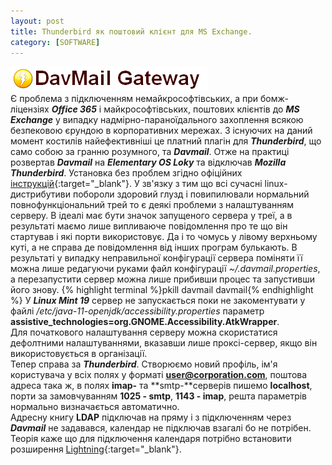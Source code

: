 ```yaml
---
layout: post
title: Thunderbird як поштовий клієнт для MS Exchange.
category: [SOFTWARE]
---
```

![davmail logo](/assets/media/davmail.png?style=head)  
Є проблема з підключенням немайкрософтівських, а при бомж-ліцензіях ***Office 365*** і майкрософтівських, поштових клієнтів до ***MS Exchange*** у випадку надмірно-параноїдального захоплення всякою безпековою єрундою в корпоративних мережах. З існуючих на даний момент костилів найефективніші це платний плагін для ***Thunderbird***, що само собою за гранню розумного, та ***Davmail***.<!--more-->
Отже на практиці розвертав ***Davmail*** на ***Elementary OS Loky*** та відключав ***Mozilla Thunderbird***.
Установка без проблем згідно офіційних [інструкцій](http://davmail.sourceforge.net/linuxsetup.html "install Davmail"){:target="_blank"}. У зв'язку з тим що всі сучасні linux-дистрибутиви побороли здоровий глузд і повипилювали нормальний повнофункціональний трей то є деякі проблеми з налаштуванням серверу. В ідеалі має бути значок запущеного сервера у треї, а в результаті маємо лише випливаюче повідомлення про те що він стартував і які порти використовує. Да і то чомусь у лівому верхньому куті, а не справа де повідомлення від інших програм булькають. В результаті у випадку неправильної конфігурації сервера поміняти її можна лише редагуючи руками файл конфігурації *~/.davmail.properties*, а перезапустити сервер можна лише прибивши процес та запустивши його знову.
    {% highlight terminal %}pkill davmail
davmail{% endhighlight %}
У ***Linux Mint 19*** сервер не запускається поки не закоментувати у файлі */etc/java-11-openjdk/accessibility.properties* параметр **assistive_technologies=org.GNOME.Accessibility.AtkWrapper**.  
Для початкового налаштування серверу можна скористатися дефолтними налаштуваннями, вказавши лише проксі-сервер, якщо він використовується в організації.  
Тепер справа за ***Thunderbird***. Створюємо новий профіль, ім'я користувача у всіх полях у форматі **user@corporation.com**, поштова адреса така ж, в полях **imap-** та **smtp-**серверів пишемо **localhost**, порти за замовчуванням **1025 - smtp**, **1143 - imap**, решта параметрів нормально визначається автоматично.  
Адресну книгу **LDAP** підключав на пряму і з підключенням через ***Davmail*** не задавався, календар не підключав взагалі бо не потрібен. Теорія каже що для підключення календаря потрібно встановити розширення [Lightning](https://addons.mozilla.org/ru/thunderbird/addon/lightning/ "Lightning"){:target="_blank"}.
